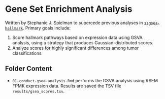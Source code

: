 # Gene Set Enrichment Analysis

Written by Stephanie J. Spielman to supercede previous analyses in [`ssgsea-hallmark`](https://github.com/AlexsLemonade/OpenPBTA-analysis/tree/master/analyses/ssgsea-hallmark). Primary goals include:

1. Score hallmark pathways based on expression data using GSVA analysis, using a strategy that produces Gaussian-distributed scores.
2. Analyze scores for highly significant differences among tumor classifications 


## Folder Content

+ `01-conduct-gsea-analysis.Rmd` performs the GSVA analysis using RSEM FPMK expression data. Results are saved the TSV file `results/gsea_scores.tsv`.
